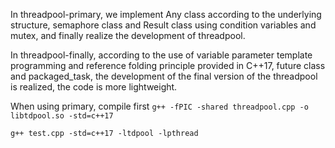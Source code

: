 In threadpool-primary, we implement Any class according to the underlying structure, 
semaphore class and Result class using condition variables and mutex, and finally realize the development of threadpool.

In threadpool-finally, according to the use of variable parameter template programming and reference folding principle provided in C++17, 
future class and packaged_task, the development of the final version of the threadpool is realized, the code is more lightweight.

When using primary, compile first `g++ -fPIC -shared threadpool.cpp -o libtdpool.so -std=c++17`

`g++ test.cpp -std=c++17 -ltdpool -lpthread`

